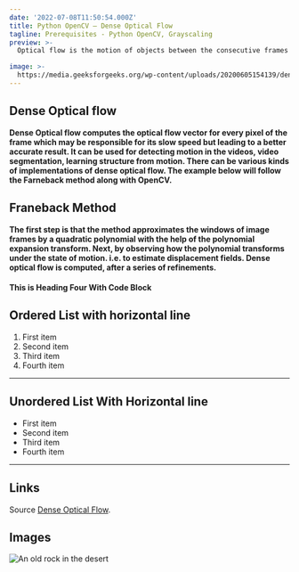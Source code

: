 ```yaml
---
date: '2022-07-08T11:50:54.000Z'
title: Python OpenCV – Dense Optical Flow
tagline: Prerequisites - Python OpenCV, Grayscaling
preview: >-
  Optical flow is the motion of objects between the consecutive frames of the sequence, caused by the relative motion between the camera and the object. It can be of two types-Sparse Optical flow and Dense Optical flow.

image: >-
  https://media.geeksforgeeks.org/wp-content/uploads/20200605154139/dense1.png
---
```


## Dense Optical flow

**Dense Optical flow computes the optical flow vector for every pixel of the frame which may be responsible for its slow speed but leading to a better accurate result. It can be used for detecting motion in the videos, video segmentation, learning structure from motion. There can be various kinds of implementations of dense optical flow. The example below will follow the Farneback method along with OpenCV.**

## Franeback Method

**The first step is that the method approximates the windows of image frames by a quadratic polynomial with the help of the polynomial expansion transform. Next, by observing how the polynomial transforms under the state of motion. i.e. to estimate displacement fields. Dense optical flow is computed, after a series of refinements.**



#### This is Heading Four With Code Block



## Ordered List with horizontal line

1. First item
2. Second item
3. Third item
4. Fourth item

---

## Unordered List With Horizontal line

- First item
- Second item
- Third item
- Fourth item

---

## Links

Source [Dense Optical Flow](https://www.geeksforgeeks.org/python-opencv-dense-optical-flow/?ref=lbp).

## Images

![An old rock in the desert](https://images.unsplash.com/photo-1654475677192-2d869348bb4c?ixlib=rb-1.2.1&ixid=MnwxMjA3fDB8MHxwaG90by1wYWdlfHx8fGVufDB8fHx8&auto=format&fit=crop&w=1170&q=80)
